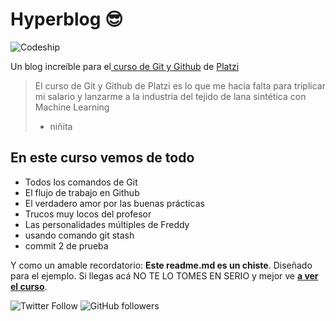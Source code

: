 # Hyperblog 😎

<img alt="Codeship" src="https://img.shields.io/badge/Avance_del_Curso-100%25-brightgreen">

Un blog increíble para el[ curso de Git y Github](https://platzi.com/cursos/git-github/ " curso de Git y Github") de [Platzi](https://platzi.com/ "Platzi")

> El curso de Git y Github de Platzi es lo que me hacía falta para triplicar mi salario y lanzarme a la industria del tejido de lana sintética con Machine Learning
>
> - niñita

## En este curso vemos de todo

- Todos los comandos de Git
- El flujo de trabajo en Github
- El verdadero amor por las buenas prácticas
- Trucos muy locos del profesor
- Las personalidades múltiples de Freddy
- usando comando git stash
- commit 2 de prueba

Y como un amable recordatorio: **Este readme.md es un chiste**. Diseñado para el ejemplo. Si llegas acá NO TE LO TOMES EN SERIO y mejor ve [**a ver el curso**](https://platzi.com/cursos/git-github/ "a ver el curso").

![Twitter Follow](https://img.shields.io/twitter/follow/ArthurMKing?style=social) ![GitHub followers](https://img.shields.io/github/followers/ArthurMR17?style=social)
